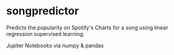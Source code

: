 # songpredictor
Predicts the popularity on Spotify's Charts for a song using linear regression supervised learning.

Jupiter Notebooks via numpy & pandas
